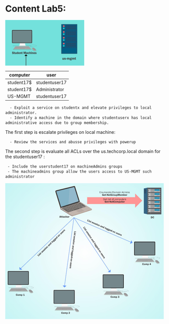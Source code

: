 # Content Lab5:

![Lab5](lab5.png) 

| computer | user |
| ------- | ------ |
| student17$ | studentuser17 |
| student17$ | Administrator |
| US-MGMT | studentuser17 |

```
  - Exploit a service on studentx and elevate privileges to local administrator.
  - Identify a machine in the domain where studentuserx has local administrative access due to group membership.
```

The first step is escalate privileges on local machine:
```
  - Review the services and abusse privileges with powerup
```

The second step is evaluate all ACLs over the us.techcorp.local domain for the studentuser17 :
```
 - Include the userstudent17 on machineAdmins groups
 - The machineadmins group allow the users access to US-MGMT such administrator
```



![Check Administrator access](Check_admin_access.png)


